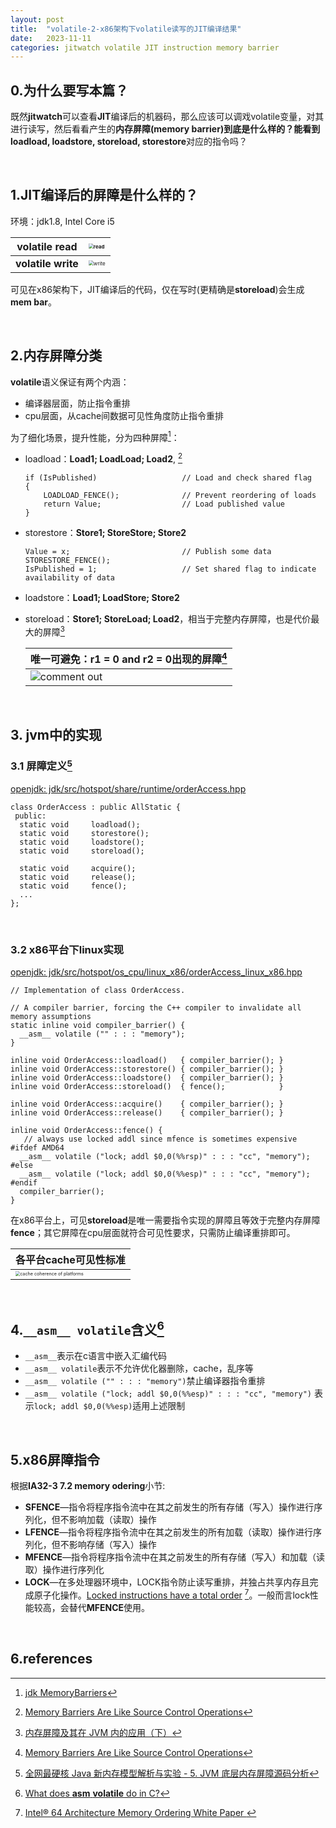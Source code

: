 ```yaml
---
layout: post
title:  "volatile-2-x86架构下volatile读写的JIT编译结果"
date:   2023-11-11
categories: jitwatch volatile JIT instruction memory barrier
---
```




## 0.为什么要写本篇？

既然**jitwatch**可以查看**JIT**编译后的机器码，那么应该可以调戏volatile变量，对其进行读写，然后看看产生的**内存屏障(memory barrier)**到底是什么样的？能看到**loadload, loadstore, storeload, storestore**对应的指令吗？

<br/>

## 1.JIT编译后的屏障是什么样的？

环境：jdk1.8, Intel Core i5

| **volatile read**  | <img src="https://user-images.githubusercontent.com/2216435/282236207-a03d55ec-1cc3-4656-99ff-055d17e30d89.png" alt="read" style="zoom:50%; float: left;" /> |
| ------------------ | ------------------------------------------------------------ |
| **volatile write** | <img src="https://user-images.githubusercontent.com/2216435/282236758-23b5d644-65b6-4d6c-95b5-0bd935d95d4c.png" alt="write" style="zoom:50%; float: left;" /> |

可见在x86架构下，JIT编译后的代码，仅在写时(更精确是**storeload**)会生成**mem bar**。

<br/>

## 2.内存屏障分类

**volatile**语义保证有两个内涵：

* 编译器层面，防止指令重排
* cpu层面，从cache间数据可见性角度防止指令重排

为了细化场景，提升性能，分为四种屏障[^3]：

* loadload：**Load1; LoadLoad; Load2**, [^1]

  ```
  if (IsPublished)                   // Load and check shared flag
  {
      LOADLOAD_FENCE();              // Prevent reordering of loads
      return Value;                  // Load published value
  }
  ```

* storestore：**Store1; StoreStore; Store2**

  ```
  Value = x;                         // Publish some data
  STORESTORE_FENCE();
  IsPublished = 1;                   // Set shared flag to indicate availability of data
  ```

* loadstore：**Load1; LoadStore; Store2**

* storeload：**Store1; StoreLoad; Load2**，相当于完整内存屏障，也是代价最大的屏障[^2]

  | 唯一可避免：r1 = 0 and r2 = 0出现的屏障[^1]                  |
  | ------------------------------------------------------------ |
  | <img src="https://user-images.githubusercontent.com/2216435/282244955-8f7f176a-428c-445b-b8d5-49676a4d8b46.png" alt="comment out" style="zoom:100%; float: left;" /> |

<br/>

## 3. jvm中的实现

### 3.1 屏障定义[^4]

[openjdk: jdk/src/hotspot/share/runtime/orderAccess.hpp](https://github.com/openjdk/jdk/blob/master/src/hotspot/share/runtime/orderAccess.hpp)

```
class OrderAccess : public AllStatic {
 public:
  static void     loadload();
  static void     storestore();
  static void     loadstore();
  static void     storeload();

  static void     acquire();
  static void     release();
  static void     fence();
  ...
};

```

<br/>

### 3.2 x86平台下linux实现

[openjdk: jdk/src/hotspot/os_cpu/linux_x86/orderAccess_linux_x86.hpp](https://github.com/openjdk/jdk/blob/master/src/hotspot/os_cpu/linux_x86/orderAccess_linux_x86.hpp)

```
// Implementation of class OrderAccess.

// A compiler barrier, forcing the C++ compiler to invalidate all memory assumptions
static inline void compiler_barrier() {
  __asm__ volatile ("" : : : "memory");
}

inline void OrderAccess::loadload()   { compiler_barrier(); }
inline void OrderAccess::storestore() { compiler_barrier(); }
inline void OrderAccess::loadstore()  { compiler_barrier(); }
inline void OrderAccess::storeload()  { fence();            }

inline void OrderAccess::acquire()    { compiler_barrier(); }
inline void OrderAccess::release()    { compiler_barrier(); }

inline void OrderAccess::fence() {
   // always use locked addl since mfence is sometimes expensive
#ifdef AMD64
  __asm__ volatile ("lock; addl $0,0(%%rsp)" : : : "cc", "memory");
#else
  __asm__ volatile ("lock; addl $0,0(%%esp)" : : : "cc", "memory");
#endif
  compiler_barrier();
}
```

在x86平台上，可见**storeload**是唯一需要指令实现的屏障且等效于完整内存屏障**fence**；其它屏障在cpu层面就符合可见性要求，只需防止编译重排即可。

| 各平台cache可见性标准                                        |
| ------------------------------------------------------------ |
| <img src="https://user-images.githubusercontent.com/2216435/282245622-80529551-b94f-4143-b771-919c80dbf9eb.png" alt="cache coherence of platforms" style="zoom:45%; float: left;" /> |

<br/>

## 4.`__asm__ volatile`含义[^5]

* `__asm__`表示在c语言中嵌入汇编代码
* `__asm__ volatile`表示不允许优化器删除，cache，乱序等
* `__asm__ volatile ("" : : : "memory")`禁止编译器指令重排
* `__asm__ volatile ("lock; addl $0,0(%%esp)" : : : "cc", "memory")` 表示`lock; addl $0,0(%%esp)`适用上述限制

<br/>

## 5.x86屏障指令

根据**IA32-3 7.2 memory odering**小节:

- **SFENCE**—指令将程序指令流中在其之前发生的所有存储（写入）操作进行序列化，但不影响加载（读取）操作
- **LFENCE**—指令将程序指令流中在其之前发生的所有加载（读取）操作进行序列化，但不影响存储（写入）操作
- **MFENCE**—指令将程序指令流中在其之前发生的所有存储（写入）和加载（读取）操作进行序列化
- **LOCK**—在多处理器环境中，LOCK指令防止读写重排，并独占共享内存且完成原子化操作。<u>Locked instructions have a total order</u> [^6]。一般而言lock性能较高，会替代**MFENCE**使用。

<br/>

## 6.references

[^1]: [Memory Barriers Are Like Source Control Operations](https://preshing.com/20120710/memory-barriers-are-like-source-control-operations/)
[^2]: [内存屏障及其在 JVM 内的应用（下）](https://segmentfault.com/a/1190000022508589)
[^3]: [jdk MemoryBarriers](https://github.com/openjdk/jdk/blob/6bab0f539fba8fb441697846347597b4a0ade428/src/jdk.internal.vm.ci/share/classes/jdk.vm.ci.code/src/jdk/vm/ci/code/MemoryBarriers.java)
[^4]:[全网最硬核 Java 新内存模型解析与实验 - 5. JVM 底层内存屏障源码分析](https://juejin.cn/post/7080890011217821710)
[^5]: [What does __asm__ __volatile__ do in C?](https://stackoverflow.com/questions/26456510/what-does-asm-volatile-do-in-c)
[^6]: [Intel® 64 Architecture Memory Ordering White Paper ](https://www.cs.cmu.edu/~410-f10/doc/Intel_Reordering_318147.pdf)

